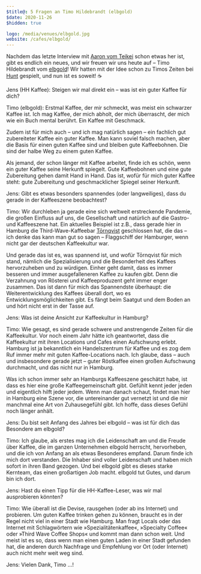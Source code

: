 ```yaml
---
$title@: 5 Fragen an Timo Hildebrandt (elbgold)
$date: 2020-11-26
$hidden: true

logo: /media/venues/elbgold.jpg
website: /cafes/elbgold/
---
```


Nachdem das letzte Interview mit [Aaron vom Teikei]([url('/content/posts/20200602.md')]) schon etwas her ist, gibt es endlich ein neues, und wir freuen wir uns heute auf – Timo Hildebrandt vom [elbgold]([url('/content/cafes/elbgold.md')])! Wir hatten mit der Idee schon zu Timos Zeiten bei [Hunt]([url('/content/cafes/hunt.md')]) gespielt, und nun ist es soweit!&nbsp;☕️

Jens (HH Kaffee): Steigen wir mal direkt ein – was ist ein guter Kaffee für dich?

Timo (elbgold): Erstmal Kaffee, der mir schmeckt, was meist ein schwarzer Kaffee ist. Ich mag Kaffee, der mich abholt, der mich überrascht, der mich wie ein Buch mental berührt. Ein Kaffee mit Geschmack.

Zudem ist für mich auch – und ich mag natürlich sagen – ein fachlich gut zubereiteter Kaffee ein guter Kaffee. Man kann soviel falsch machen, aber die Basis für einen guten Kaffee sind und bleiben gute Kaffeebohnen. Die sind der halbe Weg zu einem guten Kaffee.

Als jemand, der schon länger mit Kaffee arbeitet, finde ich es schön, wenn ein guter Kaffee seine Herkunft spiegelt. Gute Kaffeebohnen und eine gute Zubereitung gehen damit Hand in Hand. Das ist, wofür für mich guter Kaffee steht: gute Zubereitung und geschmacklicher Spiegel seiner Herkunft.

Jens: Gibt es etwas besonders spannendes (oder langweiliges), dass du gerade in der Kaffeeszene beobachtest?

Timo: Wir durchleben ja gerade eine sich weltweit erstreckende Pandemie, die großen Einfluss auf uns, die Gesellschaft und natürlich auf die Gastro- und Kaffeeszene hat. Ein aktuelles Beispiel ist z.B., dass gerade hier in Hamburg die Third-Wave-Kaffeebar [Tōrnqvist]([url('/content/cafes/tornqvist.md')]) geschlossen hat, die das – ich denke das kann man gut so sagen – Flaggschiff der Hamburger, wenn nicht gar der deutschen Kaffeekultur war.

Und gerade das ist es, was spannend ist, und wofür Tōrnqvist für mich stand, nämlich die Spezialisierung und die Besonderheit des Kaffees hervorzuheben und zu würdigen. Einher geht damit, dass es immer besseren und immer ausgefalleneren Kaffee zu kaufen gibt. Denn die Verzahnung von Rösterei und Kaffeeproduzent geht immer enger zusammen. Das ist dann für mich das Spannendste überhaupt: die Weiterentwicklung des Kaffees überall dort, wo es Entwicklungsmöglichkeiten gibt. Es fängt beim Saatgut und dem Boden an und hört nicht erst in der Tasse auf. 

Jens: Was ist deine Ansicht zur Kaffeekultur in Hamburg?

Timo: Wie gesagt, es sind gerade schwere und anstrengende Zeiten für die Kaffeekultur. Vor noch einem Jahr hätte ich geantwortet, dass die Kaffeekultur mit ihren Locations und Cafes einen Aufschwung erlebt. Hamburg ist ja bekanntlich ein Handelszentrum für Kaffee und es zog dem Ruf immer mehr mit guten Kaffee-Locations nach. Ich glaube, dass – auch und insbesondere gerade jetzt – guter Röstkaffee einen großen Aufschwung durchmacht, und das nicht nur in Hamburg.

Was ich schon immer sehr an Hamburgs Kaffeeszene geschätzt habe, ist dass es hier eine große Kaffeegemeinschaft gibt. Gefühlt kennt jeder jeden und eigentlich hilft jeder jedem. Wenn man danach schaut, findet man hier in Hamburg eine Szene vor, die untereinander gut vernetzt ist und die mir manchmal eine Art von Zuhausegefühl gibt. Ich hoffe, dass dieses Gefühl noch länger anhält.
 
Jens: Du bist seit Anfang des Jahres bei elbgold – was ist für dich das Besondere am elbgold?

Timo: Ich glaube, als erstes mag ich die Leidenschaft am und die Freude über Kaffee, die im ganzen Unternehmen elbgold herrscht, hervorheben, und die ich von Anfang an als etwas Besonderes empfand. Darum finde ich mich dort verstanden. Die Inhaber sind voller Leidenschaft und haben mich sofort in ihren Band gezogen. Und bei elbgold gibt es dieses starke Kernteam, das einen großartigen Job macht. elbgold tut Gutes, und darum bin ich dort.

Jens: Hast du einen Tipp für die HH-Kaffee-Leser, was wir mal ausprobieren könnten?

Timo: Wie überall ist die Devise, rausgehen (oder ab ins Internet) und probieren. Um guten Kaffee trinken gehen zu können, braucht es in der Regel nicht viel in einer Stadt wie Hamburg. Man fragt Locals oder das Internet mit Schlagwörtern wie »Spezialitätenkaffee«, »Specialty Coffee« oder »Third Wave Coffee Shops« und kommt man dann schon weit. Und meist ist es so, dass wenn man einen guten Laden in einer Stadt gefunden hat, die anderen durch Nachfrage und Empfehlung vor Ort (oder Internet) auch nicht mehr weit weg sind.

Jens: Vielen Dank, Timo&nbsp;…!